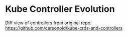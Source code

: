 # Kube Controller Evolution

Diff view of controllers from original repo: https://github.com/carsonoid/kube-crds-and-controllers
